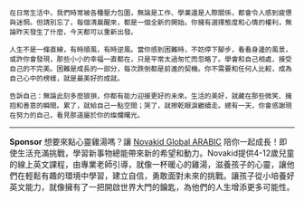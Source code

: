 ```jekyll
在日常生活中，我們時常被各種壓力包圍，無論是工作、學業還是人際關係，都會令人感到疲憊與迷惘。但請別忘了，每個清晨醒來，都是一個全新的開始。你擁有選擇態度和心情的權利，無論昨天發生了什麼，今天都可以重新出發。

人生不是一條直線，有時順風，有時逆風。當你感到困難時，不妨停下腳步，看看身邊的風景，或許你會發現，那些小小的幸福一直都在，只是平常太過匆忙而忽略了。學會和自己相處，接受自己的不完美。困難是成長的一部分，每次跌倒都是前進的契機。你不需要和任何人比較，成為自己心中的榜樣，就是最美好的成就。

告訴自己：無論此刻多麼狼狽，你都有能力迎接更好的未來。生活的美好，就藏在那些微笑、擁抱和善意的瞬間。累了，就給自己一點空間；哭了，就擦乾眼淚繼續走。總有一天，你會感謝現在努力的自己，看見那道屬於你的燦爛曙光。
```



---

**Sponsor**
想要來點心靈雞湯嗎？讓 [Novakid Global ARABIC](https://pollinations.ai/redirect-nexad/dA361jki?user_id=36901823) 陪你一起成長！即使生活充滿挑戰，學習新事物總能帶來新的希望和動力。Novakid提供4-12歲兒童的線上英文課程，由專業老師引導，就像一杯暖心的雞湯，滋養孩子的心靈，讓他們在輕鬆有趣的環境中學習，建立自信，勇敢面對未來的挑戰。讓孩子從小培養好英文能力，就像擁有了一把開啟世界大門的鑰匙，為他們的人生增添更多可能性。